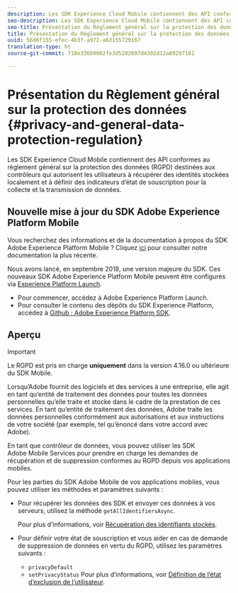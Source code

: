 ```yaml
---
description: Les SDK Experience Cloud Mobile contiennent des API conformes au règlement général sur la protection des données (RGPD) destinées aux contrôleurs qui autorisent les utilisateurs à récupérer des identités stockées localement et à définir des indicateurs d’état de souscription pour la collecte et la transmission de données.
seo-description: Les SDK Experience Cloud Mobile contiennent des API conformes au règlement général sur la protection des données (RGPD) destinées aux contrôleurs qui autorisent les utilisateurs à récupérer des identités stockées localement et à définir des indicateurs d’état de souscription pour la collecte et la transmission de données.
seo-title: Présentation du Règlement général sur la protection des données
title: Présentation du Règlement général sur la protection des données
uuid: 56d6f155-efec-4b3f-a972-a63155729167
translation-type: ht
source-git-commit: 718e336b9002fe3d5282697d4302d12a89297181

---
```



# Présentation du Règlement général sur la protection des données {#privacy-and-general-data-protection-regulation}

Les SDK Experience Cloud Mobile contiennent des API conformes au règlement général sur la protection des données (RGPD) destinées aux contrôleurs qui autorisent les utilisateurs à récupérer des identités stockées localement et à définir des indicateurs d’état de souscription pour la collecte et la transmission de données.

## Nouvelle mise à jour du SDK Adobe Experience Platform Mobile

Vous recherchez des informations et de la documentation à propos du SDK Adobe Experience Platform Mobile ? Cliquez [ici](https://aep-sdks.gitbook.io/docs/) pour consulter notre documentation la plus récente.

Nous avons lancé, en septembre 2018, une version majeure du SDK. Ces nouveaux SDK Adobe Experience Platform Mobile peuvent être configurés via [Experience Platform Launch](https://www.adobe.com/fr/experience-platform/launch.html).

* Pour commencer, accédez à Adobe Experience Platform Launch.
* Pour consulter le contenu des dépôts du SDK Experience Platform, accédez à [Github : Adobe Experience Platform SDK](https://github.com/Adobe-Marketing-Cloud/acp-sdks).

## Aperçu

>[!IMPORTANT]
>
>Le RGPD est pris en charge **uniquement** dans la version 4.16.0 ou ultérieure du SDK Mobile.

Lorsqu’Adobe fournit des logiciels et des services à une entreprise, elle agit en tant qu’entité de traitement des données pour toutes les données personnelles qu’elle traite et stocke dans le cadre de la prestation de ces services. En tant qu’entité de traitement des données, Adobe traite les données personnelles conformément aux autorisations et aux instructions de votre société (par exemple, tel qu’énoncé dans votre accord avec Adobe).

En tant que contrôleur de données, vous pouvez utiliser les SDK Adobe Mobile Services pour prendre en charge les demandes de récupération et de suppression conformes au RGPD depuis vos applications mobiles.

Pour les parties du SDK Adobe Mobile de vos applications mobiles, vous pouvez utiliser les méthodes et paramètres suivants :

* Pour récupérer les données des SDK et envoyer ces données à vos serveurs, utilisez la méthode `getAllIdentifiersAsync`.

   Pour plus d’informations, voir [Récupération des identifiants stockés](/help/android/c-mob-privacy-gdpr-android/c-mob-gdpr-ret-stored-ids-android.md).

* Pour définir votre état de souscription et vous aider en cas de demande de suppression de données en vertu du RGPD, utilisez les paramètres suivants :

   * `privacyDefault`
   * `setPrivacyStatus`
   Pour plus d’informations, voir [Définition de l’état d’exclusion de l’utilisateur](/help/android/c-mob-privacy-gdpr-android/privacy.md).